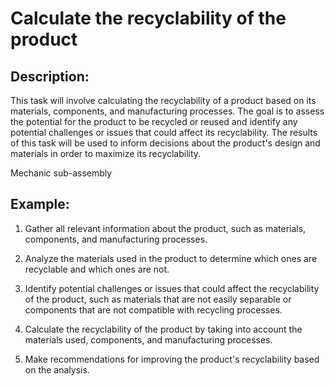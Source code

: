 # Calculate the recyclability of the product

## Description:
This task will involve calculating the recyclability of a product based on its materials, components, and manufacturing processes. The goal is to assess the potential for the product to be recycled or reused and identify any potential challenges or issues that could affect its recyclability. The results of this task will be used to inform decisions about the product's design and materials in order to maximize its recyclability.

Mechanic sub-assembly

## Example:
1. Gather all relevant information about the product, such as materials, components, and manufacturing processes.

2. Analyze the materials used in the product to determine which ones are recyclable and which ones are not.

3. Identify potential challenges or issues that could affect the recyclability of the product, such as materials that are not easily separable or components that are not compatible with recycling processes.

4. Calculate the recyclability of the product by taking into account the materials used, components, and manufacturing processes.

5. Make recommendations for improving the product's recyclability based on the analysis.